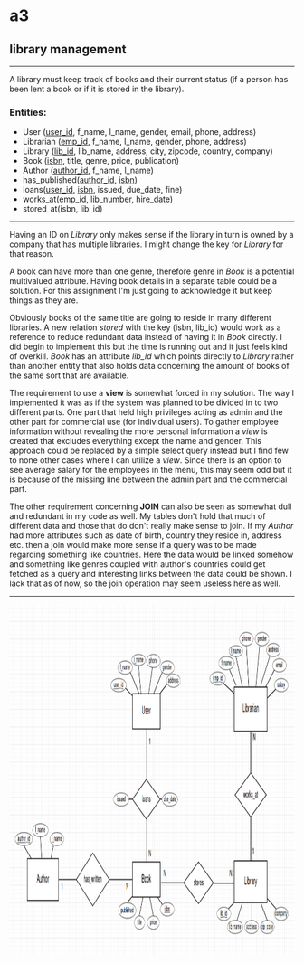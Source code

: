 # a3
## library management
---
A library must keep track of books and their current status (if a person has been lent a book or if it is stored in the library). <br />
### **Entities**: <br />
- User (<u>user_id</u>, f_name, l_name, gender, email, phone, address)
- Librarian (<u>emp_id</u>, f_name, l_name, gender, phone, address)
- Library (<u>lib_id</u>, lib_name, address, city, zipcode, country, company)
- Book (<u>isbn</u>, title, genre, price, publication)
- Author (<u>author_id</u>, f_name, l_name) <br />
- has_published(<u>author_id</u>, <u>isbn</u>)
- loans(<u>user_id</u>, <u>isbn</u>, issued, due_date, fine)
- works_at(<u>emp_id</u>, <u>lib_number</u>, hire_date)
- stored_at(isbn, lib\_id)
---
Having an ID on *Library* only makes sense if the library in turn is owned by a company that has multiple libraries. I might change the key for *Library* for that reason.  

A book can have more than one genre, therefore genre in *Book* is a potential multivalued attribute. Having book details in a separate table could be a solution. For this assignment I'm just going to acknowledge it but keep things as they are.  

Obviously books of the same title are going to reside in many different libraries. A new relation *stored* with the key (isbn, lib\_id) would work as a reference to reduce redundant data instead of having it in *Book* directly. I did begin to implement this but the time is running out and it just feels kind of overkill. *Book* has an attribute *lib_id* which points directly to *Library* rather than another entity that also holds data concerning the amount of books of the same sort that are available.

The requirement to use a **view** is somewhat forced in my solution. The way I implemented it was as if the system was planned to be divided in to two different parts. One part that held high privileges acting as admin and the other part for commercial use (for individual users). To gather employee information without revealing the more personal information a *view* is created that excludes everything except the name and gender. This approach could be replaced by a simple select query instead but I find few to none other cases where I can utilize a *view*. Since there is an option to see average salary for the employees in the menu, this may seem odd but it is because of the missing line between the admin part and the commercial part. 
  
The other requirement concerning **JOIN** can also be seen as somewhat dull and redundant in my code as well.
My tables don't hold that much of different data and those that do don't really make sense to join. If my *Author* had more attributes such as date of birth, country they reside in, address etc. then a join would make more sense if a query was to be made regarding something like countries. Here the data would be linked somehow and something like genres coupled with author's countries could get fetched as a query and interesting links between the data could be shown. I lack that as of now, so the join operation may seem useless here as well.


---
<img src="./img/ER_diagram.png" height=620px width=960px>
